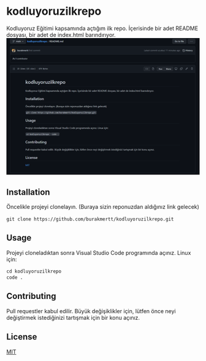 # kodluyoruzilkrepo
Kodluyoruz Eğitimi kapsamında açtığım ilk repo. İçerisinde bir adet README dosyası, bir adet de index.html barındırıyor.
![MIT](https://github.com/burakmertt/kodluyoruzilkrepo/blob/main/kodluyoruzilkrepopng.png)

## Installation
Öncelikle projeyi clonelayın. (Buraya sizin reponuzdan aldığınız link gelecek)

`git clone https://github.com/burakmertt/kodluyoruzilkrepo.git`

## Usage
Projeyi cloneladıktan sonra Visual Studio Code programında açınız.
Linux için:

```
cd kodluyoruzilkrepo
code .
```

## Contributing
Pull requestler kabul edilir. Büyük değişiklikler için, lütfen önce neyi değiştirmek istediğinizi tartışmak için bir konu açınız.

## License
[MIT](https://choosealicense.com/licenses/mit/)


